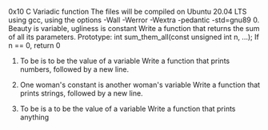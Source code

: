 0x10 C Variadic function
The files will be compiled on Ubuntu 20.04 LTS using gcc,
using the options -Wall -Werror -Wextra -pedantic -std=gnu89 
0. Beauty is variable, ugliness is constant
Write a function that returns the sum of all its parameters.
Prototype: int sum_them_all(const unsigned int n, ...);
If n == 0, return 0

1. To be is to be the value of a variable
Write a function that prints numbers, followed by a new line.

2. One woman's constant is another woman's variable
Write a function that prints strings, followed by a new line.

3. To be is a to be the value of a variable
Write a function that prints anything
